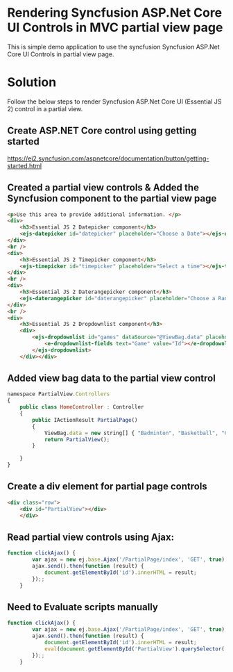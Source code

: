 # Rendering Syncfusion ASP.Net Core UI Controls in MVC partial view page

This is simple demo application to use the syncfusion  Syncfusion ASP.Net Core UI Controls in partial view page.

# Solution

Follow the below steps to render Syncfusion ASP.Net Core UI (Essential JS 2) control in a partial view.

## Create ASP.NET Core control using getting started

https://ej2.syncfusion.com/aspnetcore/documentation/button/getting-started.html

## Created a partial view controls & Added the Syncfusion component to the partial view page

```html
<p>Use this area to provide additional information. </p>
<div>
    <h3>Essential JS 2 Datepicker component</h3>
    <ejs-datepicker id="datepicker" placeholder="Choose a Date"></ejs-datepicker>
</div>
<br />
<div>
    <h3>Essential JS 2 Timepicker component</h3>
    <ejs-timepicker id="timepicker" placeholder="Select a time"></ejs-timepicker>
</div>
<br />
<div>
    <h3>Essential JS 2 Daterangepicker component</h3>
    <ejs-daterangepicker id="daterangepicker" placeholder="Choose a Range"></ejs-daterangepicker>
</div>
<br />
<div>
    <h3>Essential JS 2 Dropdownlist component</h3>
    <div>
        <ejs-dropdownlist id="games" dataSource="@ViewBag.data" placeholder="Select a game" index="2" popupHeight="220px">
            <e-dropdownlist-fields text="Game" value="Id"></e-dropdownlist-fields>
        </ejs-dropdownlist>
    </div></div>
```

## Added view bag data to the partial view control 

```javascript
namespace PartialView.Controllers
{
    public class HomeController : Controller
    {
        public IActionResult PartialPage()
        {
            ViewBag.data = new string[] { "Badminton", "Basketball", "Cricket", "Football", "Golf", "Gymnastics", "Hockey", "Tennis" };
            return PartialView();
        }

    }
}
```

## Create a div element for partial page controls

```html
<div class="row">
    <div id="PartialView"></div>
    </div>
```

## Read partial view controls using Ajax:

```javascript
function clickAjax() {
        var ajax = new ej.base.Ajax('/PartialPage/index', 'GET', true);
        ajax.send().then(function (result) {
            document.getElementById('id').innerHTML = result;
        });;
    }

```

## Need to Evaluate scripts manually 

```javascript
function clickAjax() {
        var ajax = new ej.base.Ajax('/PartialPage/index', 'GET', true);
        ajax.send().then(function (result) {
            document.getElementById('id').innerHTML = result;
            eval(document.getElementById('PartialView').querySelector('script').innerHTML);
        });;
    }

```
